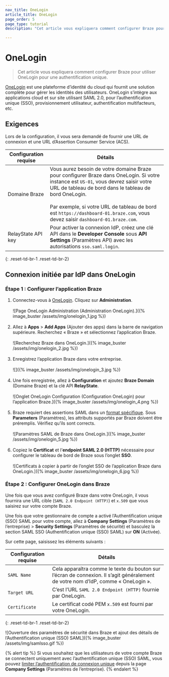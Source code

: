 ```yaml
---
nav_title: OneLogin
article_title: OneLogin
page_order: 5
page_type: tutorial
description: "Cet article vous expliquera comment configurer Braze pour utiliser OneLogin pour une authentification unique."

---
```


# OneLogin

> Cet article vous expliquera comment configurer Braze pour utiliser OneLogin pour une authentification unique.

[OneLogin](https://www.onelogin.com/) est une plateforme d’identité du cloud qui fournit une solution complète pour gérer les identités des utilisateurs. OneLogin s’intègre aux applications cloud et sur site utilisant SAML 2.0, pour l’authentification unique (SSO), provisionnement utilisateur, authentification multifacteurs, etc.

## Exigences

Lors de la configuration, il vous sera demandé de fournir une URL de connexion et une URL d’Assertion Consumer Service (ACS).  

| Configuration requise | Détails |
|---|---|
| Domaine Braze | Vous aurez besoin de votre domaine Braze pour configurer Braze dans OneLogin. Si votre instance est `US-01`, vous devrez saisir votre URL de tableau de bord dans le tableau de bord OneLogin. <br><br> Par exemple, si votre URL de tableau de bord est `https://dashboard-01.braze.com`, vous devez saisir `dashboard-01.braze.com`.  |
| RelayState API key | Pour activer la connexion IdP, créez une clé API dans le **Developer Console** sous **API Settings** (Paramètres API) avec les autorisations `sso.saml.login`. |
{: .reset-td-br-1 .reset-td-br-2}

## Connexion initiée par IdP dans OneLogin

### Étape 1 : Configurer l’application Braze

1. Connectez-vous à [OneLogin](https://app.onelogin.com/login). Cliquez sur **Administration**.<br><br>![Page OneLogin Administration (Administration OneLogin).]({% image_buster /assets/img/onelogin_1.jpg %})<br><br>
2. Allez à **Apps** > **Add Apps** (Ajouter des apps) dans la barre de navigation supérieure. Recherchez « Braze » et sélectionnez l’application Braze.<br><br>![Recherchez Braze dans OneLogin.]({% image_buster /assets/img/onelogin_2.jpg %})<br><br>
3. Enregistrez l’application Braze dans votre entreprise.<br><br>![]({% image_buster /assets/img/onelogin_3.jpg %})<br><br>
4. Une fois enregistrée, allez à **Configuration** et ajoutez **Braze Domain** (Domaine Braze) et la clé API **RelayState**.<br><br>![Onglet OneLogin Configuration (Configuration OneLogin) pour l’application Braze.]({% image_buster /assets/img/onelogin_4.png %})<br><br>
5. Braze requiert des assertions SAML dans un [format spécifique][1]. Sous **Parameters** (Paramètres), les attributs supportés par Braze doivent être préremplis. Vérifiez qu’ils sont corrects.<br><br>![Paramètres SAML de Braze dans OneLogin.]({% image_buster /assets/img/onelogin_5.jpg %})<br><br>
6. Copiez le **Certificat** et l’**endpoint SAML 2.0 (HTTP)** nécessaire pour configurer le tableau de bord de Braze sous l’onglet **SSO**.<br><br>![Certificats à copier à partir de l’onglet SSO de l’application Braze dans OneLogin.]({% image_buster /assets/img/onelogin_6.jpg %})

### Étape 2 : Configurer OneLogin dans Braze

Une fois que vous avez configuré Braze dans votre OneLogin, il vous fournira une URL cible (`SAML 2.0 Endpoint (HTTP)`) et `x.509` que vous saisirez sur votre compte Braze.

Une fois que votre gestionnaire de compte a activé l’Authentification unique (SSO) SAML pour votre compte, allez à **Company Settings** (Paramètres de l’entreprise) > **Security Settings** (Paramètres de sécurité) et basculez la section SAML SSO (Authentification unique (SSO) SAML) sur **ON** (Activée).

Sur cette page, saisissez les éléments suivants :

| Configuration requise | Détails |
|---|---|
| `SAML Name` | Cela apparaîtra comme le texte du bouton sur l’écran de connexion. Il s’agit généralement de votre nom d’IdP, comme « OneLogin ». |
| `Target URL` | C’est l’URL `SAML 2.0 Endpoint (HTTP)` fournie par OneLogin.|
| `Certificate` | Le certificat codé PEM `x.509` est fourni par votre OneLogin. |
{: .reset-td-br-1 .reset-td-br-2}

![Ouverture des paramètres de sécurité dans Braze et ajout des détails de l’Authentification unique (SSO) SAML]({% image_buster /assets/img/samlsso.gif %})

{% alert tip %}
Si vous souhaitez que les utilisateurs de votre compte Braze se connectent uniquement avec l’authentification unique (SSO) SAML, vous pouvez [limiter l’authentification de connexion unique]({{site.baseurl}}/user_guide/administrative/access_braze/single_sign_on/set_up/#restriction) depuis la page **Company Settings** (Paramètres de l’entreprise).
{% endalert %}

[1]: {{site.baseurl}}/user_guide/administrative/access_braze/single_sign_on/set_up/#configure-your-identity-provider
